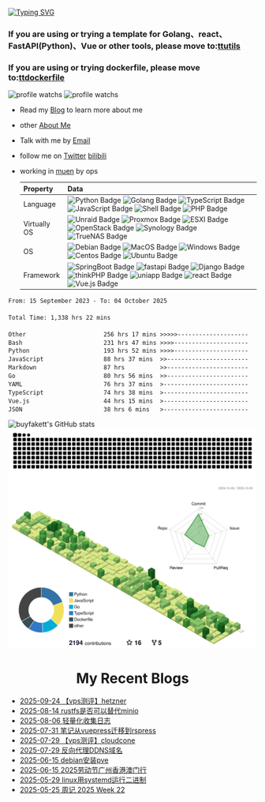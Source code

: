 <!--   Hi there 👋，I'm buyfakett -->

<!--  Welcome to my profile✨！ -->

<!-- Over 8 years of programming experience -->

<!--  Always learning new things -->

<a href="https://git.io/typing-svg"><img src="https://readme-typing-svg.herokuapp.com?font=Fira+Code&pause=1000&random=false&width=435&lines=Hi+there+%F0%9F%91%8B%EF%BC%8CI'm+buyfakett;Welcome+to+my+profile%E2%9C%A8%EF%BC%81;Over+8+years+of+programming+experience;Always+learning+new+things" alt="Typing SVG" /></a>

<h3>If you are using or trying a template for Golang、react、FastAPI(Python)、Vue or other tools, please move to:<a href="https://github.com/ttutils">ttutils</a></h3>

<h3>If you are using or trying dockerfile, please move to:<a href="https://github.com/ttdockerfile">ttdockerfile</a></h3>

![profile watchs](https://moe-counter.glitch.me/get/@:buyfakett)
![profile watchs](https://komarev.com/ghpvc/?username=buyfakett&color=ff69b4)
- Read my [Blog](https://blog.tteam.icu) to learn more about me
- other [About Me](https://www.tteam.icu)
- Talk with me by [Email](mailto:buyfakett@vip.qq.com)
- follow me on [Twitter](https://twitter.com/buyfakett) [bilibili](https://space.bilibili.com/11479221)
- working in [muen](https://github.com/muen-docker-ops) by ops
  
  | Property     | Data                                                         |
  | ------------ | ------------------------------------------------------------ |
  | Language     | ![Python Badge](https://img.shields.io/badge/-Python-3776AB?style=flat&logo=Python&logoColor=white) ![Golang Badge](https://img.shields.io/badge/-Golang-3776AB?style=flat&logo=Go&logoColor=white) ![TypeScript Badge](https://img.shields.io/badge/-TypeScript-3776AB?style=flat&logo=TypeScript&logoColor=white)	![JavaScript Badge](https://img.shields.io/badge/-JavaScript-3776AB?style=flat&logo=JavaScript&logoColor=white)	![Shell Badge](https://img.shields.io/badge/-Shell-3776AB?style=flat&logo=Shell&logoColor=white)	![PHP Badge](https://img.shields.io/badge/-PHP-3776AB?style=flat&logo=PHP&logoColor=white) |
  | Virtually OS | ![Unraid Badge](https://img.shields.io/badge/-Unraid-000?style=flat&logo=Unraid&logoColor=FF0000)  ![Proxmox Badge](https://img.shields.io/badge/-Proxmox-000?style=flat&logo=Proxmox&logoColor=FFA500)  ![ESXI Badge](https://img.shields.io/badge/-ESXI-000?style=flat&logo=ESXI&logoColor=9F2B68)  ![OpenStack Badge](https://img.shields.io/badge/-OpenStack-000?style=flat&logo=OpenStack&logoColor=FF0000)  ![Synology Badge](https://img.shields.io/badge/-Synology-000?style=flat&logo=Synology&logoColor=skyblue)  ![TrueNAS Badge](https://img.shields.io/badge/-TrueNAS-000?style=flat&logo=TrueNAS&logoColor=#AC2595) |
  | OS           | ![Debian Badge](https://img.shields.io/badge/-Debian-000?style=flat&logo=Debian&logoColor=red) ![MacOS Badge](https://img.shields.io/badge/-MacOS-000?style=flat&logo=MacOS&logoColor=blue) ![Windows Badge](https://img.shields.io/badge/-Windows-000?style=flat&logo=Windows&logoColor=blue)	![Centos Badge](https://img.shields.io/badge/-Centos-000?style=flat&logo=Centos&logoColor=9F2B68) ![Ubuntu Badge](https://img.shields.io/badge/-Ubuntu-000?style=flat&logo=Ubuntu&logoColor=dd4814) |
  | Framework    | ![SpringBoot Badge](https://img.shields.io/badge/-SpringBoot-3776AB?style=flat&logo=SpringBoot&logoColor=white)	![fastapi Badge](https://img.shields.io/badge/-fastapi-3776AB?style=flat&logo=fastapi&logoColor=white)	![Django Badge](https://img.shields.io/badge/-Django-3776AB?style=flat&logo=Django&logoColor=white)	 ![thinkPHP Badge](https://img.shields.io/badge/-thinkPHP-3776AB?style=flat&logo=PHP&logoColor=white)	 ![uniapp Badge](https://img.shields.io/badge/-uniapp-3776AB?style=flat&logo=Vue.js&logoColor=white)	 ![react Badge](https://img.shields.io/badge/-react-3776AB?style=flat&logo=react&logoColor=white) ![Vue.js Badge](https://img.shields.io/badge/-Vue.js-3776AB?style=flat&logo=Vue.js&logoColor=white) |

<!--START_SECTION:waka-->

```txt
From: 15 September 2023 - To: 04 October 2025

Total Time: 1,338 hrs 22 mins

Other                      256 hrs 17 mins >>>>>--------------------   19.15 %
Bash                       231 hrs 47 mins >>>>---------------------   17.32 %
Python                     193 hrs 52 mins >>>>---------------------   14.49 %
JavaScript                 88 hrs 37 mins  >>-----------------------   06.62 %
Markdown                   87 hrs          >>-----------------------   06.50 %
Go                         80 hrs 56 mins  >>-----------------------   06.05 %
YAML                       76 hrs 37 mins  >------------------------   05.73 %
TypeScript                 74 hrs 38 mins  >------------------------   05.58 %
Vue.js                     44 hrs 15 mins  >------------------------   03.31 %
JSON                       38 hrs 6 mins   >------------------------   02.85 %
```

<!--END_SECTION:waka-->
  
  <img src="https://github-stats.ubrong.com/api?username=buyfakett&show_icons=true" alt="buyfakett's GitHub stats" height="185px" />
  <!--<a href="https://github.com/buyfakett">
  <img src="https://github.com/buyfakett/github-stats/blob/master/generated/overview.svg#gh-light-mode-only" />
  <img src="https://github.com/buyfakett/github-stats/blob/master/generated/languages.svg#gh-light-mode-only" />
  </a>-->
  <!--   <img src="https://github-stats.ubrong.com/api/top-langs/?username=buyfakett" alt="buyfakett's Top Langs" height="185px" /> -->
<picture>
  <source media="(prefers-color-scheme: dark)" srcset="https://raw.githubusercontent.com/buyfakett/buyfakett/output/github-contribution-grid-snake-dark.svg">
  <source media="(prefers-color-scheme: light)" srcset="https://raw.githubusercontent.com/buyfakett/buyfakett/output/github-contribution-grid-snake.svg">
  <img alt="github contribution grid snake animation" src="https://raw.githubusercontent.com/buyfakett/buyfakett/output/github-contribution-grid-snake.svg">
</picture>
<!--   profile-green-animate -->
<img alt="profile-green-animate" src="https://raw.githubusercontent.com/buyfakett/buyfakett/main/profile-3d-contrib/profile-green-animate.svg">

<!--

<h1 align="center">My Representative Work</h1>

- [centos7_initialization](https://github.com/buyfakett/centos7_initialization): Initialize Centos7 script tag: Initialize Linux, sh script, shell script, automation script, nginx, docker, source swapping, Java support for local and network versions

- [rsspush](https://github.com/buyfakett/rsspush): Tools for detecting RSS status and pushing it to WeChat test accounts and nail robots

- [ding_bot](https://github.com/buyfakett/ding_bot): Based on Jenkins, a script where @ robots can be launched in the nail group

- [biliup_rsspush_wechat](https://github.com/buyfakett/biliup_rsspush_wechat): This is a py script that detects the main dynamics of bilibiliup and automatically pushes it to the WeChat test account

- [auto_ssl_push_svn](https://github.com/buyfakett/auto_ssl_push_svn): Automatically obtain/renew SSL certificates and push them to SVN

-->

<h1 align="center">My Recent Blogs</h1>

<!-- BLOG-POST-LIST:START -->
 - [2025-09-24 【vps测评】hetzner](https://blog.tteam.icu/vps/%E3%80%90vps%E6%B5%8B%E8%AF%84%E3%80%91hetnzer/)
 - [2025-08-14 rustfs是否可以替代minio](https://blog.tteam.icu/ops/rustfs%E6%98%AF%E5%90%A6%E5%8F%AF%E4%BB%A5%E6%9B%BF%E4%BB%A3minio/)
 - [2025-08-06 轻量化收集日志](https://blog.tteam.icu/ops/%E8%BD%BB%E9%87%8F%E5%8C%96%E6%94%B6%E9%9B%86%E6%97%A5%E5%BF%97/)
 - [2025-07-31 笔记从vuepress迁移到rspress](https://blog.tteam.icu/dev/%E7%AC%94%E8%AE%B0%E4%BB%8Evuepress%E8%BF%81%E7%A7%BB%E5%88%B0rspress/)
 - [2025-07-29 【vps测评】cloudcone](https://blog.tteam.icu/vps/%E3%80%90vps%E6%B5%8B%E8%AF%84%E3%80%91cloudcone/)
 - [2025-07-29 反向代理DDNS域名](https://blog.tteam.icu/other/%E5%8F%8D%E5%90%91%E4%BB%A3%E7%90%86DDNS%E5%9F%9F%E5%90%8D/)
 - [2025-06-15 debian安装pve](https://blog.tteam.icu/other/debian%E5%AE%89%E8%A3%85pve/)
 - [2025-06-15 2025劳动节广州香港澳门行](https://blog.tteam.icu/tour/2025%E5%8A%B3%E5%8A%A8%E8%8A%82%E5%B9%BF%E5%B7%9E%E9%A6%99%E6%B8%AF%E6%BE%B3%E9%97%A8%E8%A1%8C/)
 - [2025-05-29 linux用systemd运行二进制](https://blog.tteam.icu/ops/linux%E7%94%A8systemd%E8%BF%90%E8%A1%8C%E4%BA%8C%E8%BF%9B%E5%88%B6/)
 - [2025-05-25 周记 2025 Week 22](https://blog.tteam.icu/record/weekly/2025/W21/)<!-- BLOG-POST-LIST:END -->
